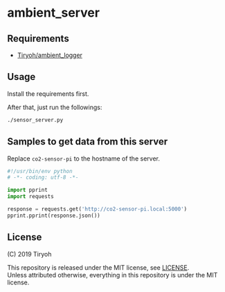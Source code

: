 # ambient_server

## Requirements

* [Tiryoh/ambient_logger](https://github.com/Tiryoh/ambient_logger)

## Usage

Install the requirements first.

After that, just run the followings:
```sh
./sensor_server.py
```

## Samples to get data from this server

Replace `co2-sensor-pi` to the hostname of the server.

```python
#!/usr/bin/env python
# -*- coding: utf-8 -*-

import pprint
import requests

response = requests.get('http://co2-sensor-pi.local:5000')
pprint.pprint(response.json())
```

## License

(C) 2019 Tiryoh

This repository is released under the MIT license, see [LICENSE](./LICENSE).  
Unless attributed otherwise, everything in this repository is under the MIT license.
